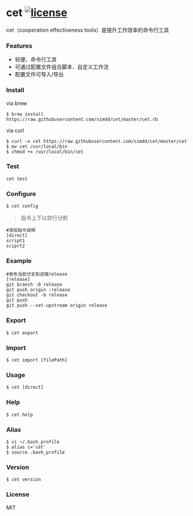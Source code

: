 # cet [![license](https://img.shields.io/github/license/simdd/cet.svg?style=plastic)](https://www.npmjs.com/package/@forchange/apis)

cet（cooperation effectiveness tools）是提升工作效率的命令行工具

### Features

- 轻便、命令行工具
- 可通过配置文件组合脚本、自定义工作流
- 配置文件可导入/导出

### Install

via brew

```shell
$ brew install https://raw.githubusercontent.com/simdd/cet/master/cet.rb
```

via curl

```shell
$ curl -o cet https://raw.githubusercontent.com/simdd/cet/master/cet
$ mv cet /usr/local/bin
$ chmod +x /usr/local/bin/cet
```

### Test

```shell
cet test
```

### Configure

```shell
$ cet config
```

> 指令上下以空行分割

```shell
#添加指令说明
[direct]
script1
sciprt2
```

### Example

```shell
#发布当前分支到远端release
[release]
git branch -D release
git push origin :release
git checkout -b release
git push
git push --set-upstream origin release
```

### Export

```shell
$ cet export
```

### Import

```shell
$ cet import [filePath]
```

### Usage

```shell
$ cet [direct]
```

### Help

```shell
$ cet help
```

### Alias

```shell
$ vi ~/.bash_profile
$ alias c='cet'
$ source .bash_profile
```

### Version

```shell
$ cet version
```

### License

MIT
